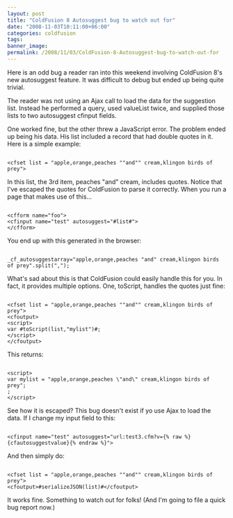 ```yaml
---
layout: post
title: "ColdFusion 8 Autosuggest bug to watch out for"
date: "2008-11-03T10:11:00+06:00"
categories: coldfusion 
tags: 
banner_image: 
permalink: /2008/11/03/ColdFusion-8-Autosuggest-bug-to-watch-out-for
---
```


Here is an odd bug a reader ran into this weekend involving ColdFusion 8's new autosuggest feature. It was difficult to debug but ended up being quite trivial. 

The reader was not using an Ajax call to load the data for the suggestion list. Instead he performed a query, used valueList twice, and supplied those lists to two autosuggest cfinput fields. 

One worked fine, but the other threw a JavaScript error. The problem ended up being his data. His list included a record that had double quotes in it. Here is a simple example:

<code>
&lt;cfset list = "apple,orange,peaches ""and"" cream,klingon birds of prey"&gt;
</code>

In this list, the 3rd item, peaches "and" cream, includes quotes. Notice that I've escaped the quotes for ColdFusion to parse it correctly. When you run a page that makes use of this...

<code>
&lt;cfform name="foo"&gt;
&lt;cfinput name="test" autosuggest="#list#"&gt;
&lt;/cfform&gt;
</code>

You end up with this generated in the browser:

<code>
_cf_autosuggestarray="apple,orange,peaches "and" cream,klingon birds of prey".split(",");
</code>

What's sad about this is that ColdFusion could easily handle this for you. In fact, it provides multiple options. One, toScript, handles the quotes just fine:

<code>
&lt;cfset list = "apple,orange,peaches ""and"" cream,klingon birds of prey"&gt;
&lt;cfoutput&gt;
&lt;script&gt;
var #toScript(list,"mylist")#;
&lt;/script&gt;
&lt;/cfoutput&gt;
</code>


This returns:

<code>
&lt;script&gt;
var mylist = "apple,orange,peaches \"and\" cream,klingon birds of prey";
;
&lt;/script&gt;
</code>

See how it is escaped? This bug doesn't exist if yo use Ajax to load the data. If I change my input field to this:

<code>
&lt;cfinput name="test" autosuggest="url:test3.cfm?v={% raw %}{cfautosuggestvalue}{% endraw %}"&gt;
</code>

And then simply do:

<code>
&lt;cfset list = "apple,orange,peaches ""and"" cream,klingon birds of prey"&gt;
&lt;cfoutput&gt;#serializeJSON(list)#&lt;/cfoutput&gt;
</code>

It works fine. Something to watch out for folks! (And I'm going to file a quick bug report now.)